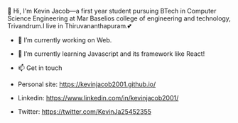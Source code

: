    🙌 Hi, I'm Kevin Jacob—a first year student pursuing BTech in Computer Science Engineering at Mar Baselios college of engineering and technology, Trivandrum.I live in       Thiruvananthapuram.💕

- 🔭 I’m currently working on Web.

- 🌱 I’m currently learning Javascript and its framework like React!

- 📫 Get in touch
- Personal site: https://kevinjacob2001.github.io/
- Linkedin: https://www.linkedin.com/in/kevinjacob2001/
- Twitter: https://twitter.com/KevinJa25452355




